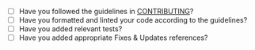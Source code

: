 * [ ] Have you followed the guidelines in [CONTRIBUTING](../../../blob/master/CONTRIBUTING.md)?
* [ ] Have you formatted and linted your code according to the guidelines?
* [ ] Have you added relevant tests?
* [ ] Have you added appropriate Fixes & Updates references?
